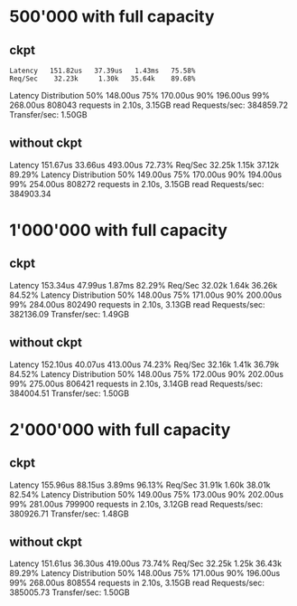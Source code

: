 # 500'000 with full capacity

## ckpt

    Latency   151.82us   37.39us   1.43ms   75.58%
    Req/Sec    32.23k     1.30k   35.64k    89.68%
  Latency Distribution
     50%  148.00us
     75%  170.00us
     90%  196.00us
     99%  268.00us
  808043 requests in 2.10s, 3.15GB read
Requests/sec: 384859.72
Transfer/sec:      1.50GB


## without ckpt
   Latency   151.67us   33.66us 493.00us   72.73%
    Req/Sec    32.25k     1.15k   37.12k    89.29%
  Latency Distribution
     50%  149.00us
     75%  170.00us
     90%  194.00us
     99%  254.00us
  808272 requests in 2.10s, 3.15GB read
Requests/sec: 384903.34


# 1'000'000 with full capacity

## ckpt

Latency   153.34us   47.99us   1.87ms   82.29%
    Req/Sec    32.02k     1.64k   36.26k    84.52%
  Latency Distribution
     50%  148.00us
     75%  171.00us
     90%  200.00us
     99%  284.00us
  802490 requests in 2.10s, 3.13GB read
Requests/sec: 382136.09
Transfer/sec:      1.49GB


## without ckpt

 Latency   152.10us   40.07us 413.00us   74.23%
    Req/Sec    32.16k     1.41k   36.79k    84.52%
  Latency Distribution
     50%  148.00us
     75%  172.00us
     90%  202.00us
     99%  275.00us
  806421 requests in 2.10s, 3.14GB read
Requests/sec: 384004.51
Transfer/sec:      1.50GB

# 2'000'000 with full capacity

## ckpt
   Latency   155.96us   88.15us   3.89ms   96.13%
    Req/Sec    31.91k     1.60k   38.01k    82.54%
  Latency Distribution
     50%  149.00us
     75%  173.00us
     90%  202.00us
     99%  281.00us
  799900 requests in 2.10s, 3.12GB read
Requests/sec: 380926.71
Transfer/sec:      1.48GB

## without ckpt

   Latency   151.61us   36.30us 419.00us   73.74%
    Req/Sec    32.25k     1.25k   36.43k    89.29%
  Latency Distribution
     50%  148.00us
     75%  171.00us
     90%  196.00us
     99%  268.00us
  808554 requests in 2.10s, 3.15GB read
Requests/sec: 385005.73
Transfer/sec:      1.50GB

